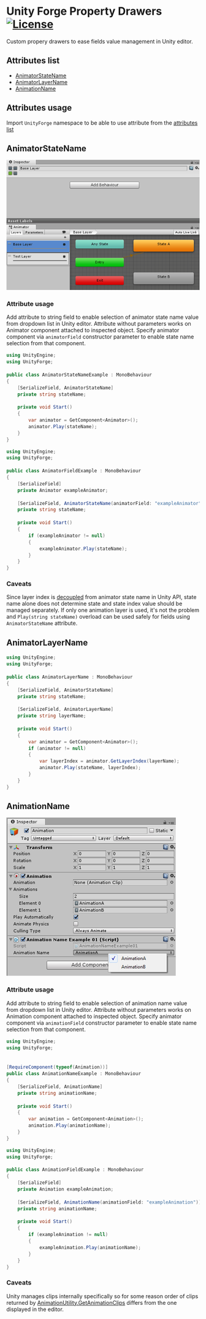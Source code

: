 # Unity Forge Property Drawers [![License](https://img.shields.io/badge/license-MIT-lightgrey.svg?style=flat)](http://mit-license.org)
Custom propery drawers to ease fields value management in Unity editor.

## Attributes list

* [AnimatorStateName](#animatorstatename)
* [AnimatorLayerName](#animatorlayername)
* [AnimationName](#animationname)

## Attributes usage

Import `UnityForge` namespace to be able to use attribute from the [attributes list](#attributes-list)

## AnimatorStateName

![screencast](Documentation/animator-state-controller-example.gif)

### Attribute usage

Add attribute to string field to enable selection of animator state name value from dropdown list in Unity editor. Attribute without parameters works on Animator component attached to inspected object. Specify animator component via `animatorField` constructor parameter to enable state name selection from that component.

```csharp
using UnityEngine;
using UnityForge;

public class AnimatorStateNameExample : MonoBehaviour
{
    [SerializeField, AnimatorStateName]
    private string stateName;

    private void Start()
    {
        var animator = GetComponent<Animator>();
        animator.Play(stateName);
    }
}
```

```csharp
using UnityEngine;
using UnityForge;

public class AnimatorFieldExample : MonoBehaviour
{
    [SerializeField]
    private Animator exampleAnimator;

    [SerializeField, AnimatorStateName(animatorField: "exampleAnimator")]
    private string stateName;

    private void Start()
    {
        if (exampleAnimator != null)
        {
            exampleAnimator.Play(stateName);
        }
    }
}
```

### Caveats

Since layer index is [decoupled](https://docs.unity3d.com/ScriptReference/Animator.Play.html) from animator state name in Unity API, state name alone does not determine state and state index value should be managed separately. If only one animation layer is used, it's not the problem and `Play(string stateName)` overload can be used safely for fields using `AnimatorStateName` attribute.

## AnimatorLayerName

```csharp
using UnityEngine;
using UnityForge;

public class AnimatorLayerName : MonoBehaviour
{
    [SerializeField, AnimatorStateName]
    private string stateName;

    [SerializeField, AnimatorLayerName]
    private string layerName;

    private void Start()
    {
        var animator = GetComponent<Animator>();
        if (animator != null)
        {
            var layerIndex = animator.GetLayerIndex(layerName);
            animator.Play(stateName, layerIndex);
        }
    }
}
```

## AnimationName

![screencast](Documentation/animation-name-example.png)

### Attribute usage

Add attribute to string field to enable selection of animation name value from dropdown list in Unity editor. Attribute without parameters works on Animation component attached to inspected object. Specify animator component via `animationField` constructor parameter to enable state name selection from that component.

```csharp
using UnityEngine;
using UnityForge;


[RequireComponent(typeof(Animation))]
public class AnimationNameExample : MonoBehaviour
{
    [SerializeField, AnimationName]
    private string animationName;

    private void Start()
    {
        var animation = GetComponent<Animation>();
        animation.Play(animationName);
    }
}
```

```csharp
using UnityEngine;
using UnityForge;

public class AnimationFieldExample : MonoBehaviour
{
    [SerializeField]
    private Animation exampleAnimation;

    [SerializeField, AnimationName(animationField: "exampleAnimation")]
    private string animationName;

    private void Start()
    {
        if (exampleAnimation != null)
        {
            exampleAnimation.Play(animationName);
        }
    }
}
```

### Caveats

Unity manages clips internally specifically so for some reason order of clips returned by [AnimationUtility.GetAnimationClips](https://docs.unity3d.com/ScriptReference/AnimationUtilityGetAnimationClips.html) differs from the one displayed in the editor.
